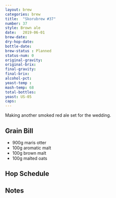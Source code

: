 ```yaml
---
layout: brew
categories: brew
title:  "Skorubrew #37"
number: 37
style: Brown ale
date:   2019-06-01
brew-date: 
dry-hop-date:  
bottle-date: 
brew-status : Planned
status-num: 0
original-gravity: 
original-brix: 
final-gravity:   
final-brix: 
alcohol-pct: 
yeast-temp : 
mash-temp: 68
total-bottles:  
yeast: US-05
caps:  
---
```


Making another smoked red ale set for the wedding.

Grain Bill
-----

* 900g maris otter
* 100g aromatic malt
* 100g brown malt
* 100g malted oats

Hop Schedule
-------------

Notes
------



